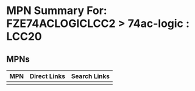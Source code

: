 



# MPN Summary For: FZE74ACLOGICLCC2 > 74ac-logic : LCC20

## MPNs
  

|MPN|Direct Links|Search Links|
| :--- | :--- | :--- |
||||
